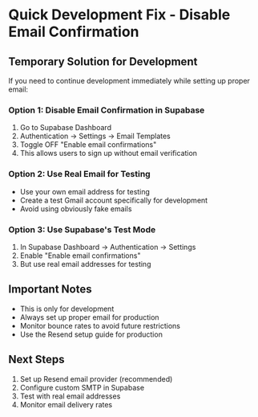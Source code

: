 # Quick Development Fix - Disable Email Confirmation

## Temporary Solution for Development

If you need to continue development immediately while setting up proper email:

### Option 1: Disable Email Confirmation in Supabase
1. Go to Supabase Dashboard
2. Authentication → Settings → Email Templates
3. Toggle OFF "Enable email confirmations"
4. This allows users to sign up without email verification

### Option 2: Use Real Email for Testing
- Use your own email address for testing
- Create a test Gmail account specifically for development
- Avoid using obviously fake emails

### Option 3: Use Supabase's Test Mode
1. In Supabase Dashboard → Authentication → Settings
2. Enable "Enable email confirmations" 
3. But use real email addresses for testing

## Important Notes
- This is only for development
- Always set up proper email for production
- Monitor bounce rates to avoid future restrictions
- Use the Resend setup guide for production

## Next Steps
1. Set up Resend email provider (recommended)
2. Configure custom SMTP in Supabase
3. Test with real email addresses
4. Monitor email delivery rates
